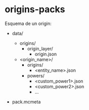 # origins-packs
Esquema de un origin:
- data/
    - origins/
        - origin_layer/
            - origin.json
    - <origin_name>/
        - origins/
            - <entity_name>.json
        - powers/
            - <custom_power1>.json
            - <custom_power2>.json
            - ...

- pack.mcmeta